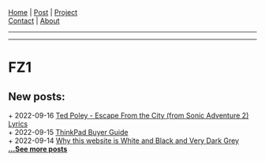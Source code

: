<nav>
<a href="./index.html">Home</a>
|
<a href="./post.html">Post</a>
|
<a href="./project.html">Project</a>
<nav class="div-right">
<a href="./contact.html">Contact</a>
|
<a href="./about.html">About</a>
</nav>
</nav>
</header>
<hr><hr>
<main>
<!-- Your Content Start After This Line -->


# FZ1

## New posts:

<span>+ 2022-09-16</span> [Ted Poley - Escape From the City (from Sonic Adventure 2) Lyrics](./post/2022-09-16-ted-poley-escape-from-the-city-lyrics.html)  
<span>+ 2022-09-15</span> [ThinkPad Buyer Guide](./post/2022-09-15-thinkpad-buyer-guide.html)  
<span>+ 2022-09-14</span> [Why this website is White and Black and Very Dark Grey](./post/2022-09-14-why-this-website-is-white-and-black-and-very-dark-grey.html)  
[**...See more posts**](./post.html)
